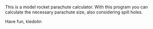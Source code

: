 This is a model rocket parachute calculator.
With this program you can calculate the necessary parachute size, also considering spill holes.

Have fun, kledolin
